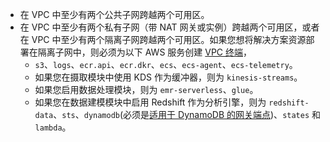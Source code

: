 - 在 VPC 中至少有两个公共子网跨越两个可用区。
- 在 VPC 中至少有两个私有子网（带 NAT 网关或实例）跨越两个可用区，或者在 VPC 中至少有两个隔离子网跨越两个可用区。如果您想将解决方案资源部署在隔离子网中，则必须为以下 AWS 服务创建 [VPC 终端][vpc-endpoints]，
    - `s3`、`logs`、`ecr.api`、`ecr.dkr`、`ecs`、`ecs-agent`、`ecs-telemetry`。
    - 如果您在摄取模块中使用 KDS 作为缓冲器，则为 `kinesis-streams`。
    - 如果您启用数据处理模块，则为 `emr-serverless`、`glue`。
    - 如果您在数据建模模块中启用 Redshift 作为分析引擎，则为 `redshift-data`、`sts`、`dynamodb`(必须是[适用于 DynamoDB 的网关端点][gateway-endppint])、`states` 和 `lambda`。

[vpc-endpoints]: https://docs.aws.amazon.com/zh_cn/whitepapers/latest/aws-privatelink/what-are-vpc-endpoints.html
[gateway-endppint]: https://docs.aws.amazon.com/vpc/latest/privatelink/vpc-endpoints-ddb.html